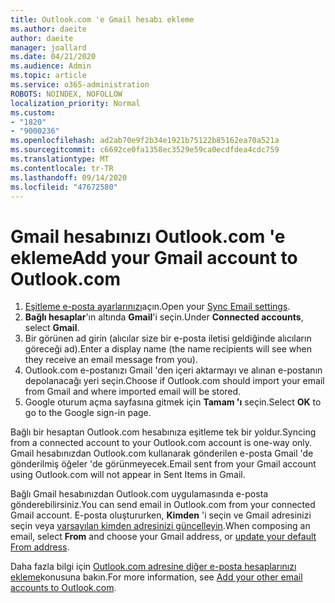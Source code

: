 ```yaml
---
title: Outlook.com 'e Gmail hesabı ekleme
ms.author: daeite
author: daeite
manager: joallard
ms.date: 04/21/2020
ms.audience: Admin
ms.topic: article
ms.service: o365-administration
ROBOTS: NOINDEX, NOFOLLOW
localization_priority: Normal
ms.custom:
- "1820"
- "9000236"
ms.openlocfilehash: ad2ab70e9f2b34e1921b75122b85162ea70a521a
ms.sourcegitcommit: c6692ce0fa1358ec3529e59ca0ecdfdea4cdc759
ms.translationtype: MT
ms.contentlocale: tr-TR
ms.lasthandoff: 09/14/2020
ms.locfileid: "47672580"
---
```

# <a name="add-your-gmail-account-to-outlookcom"></a><span data-ttu-id="bed5c-102">Gmail hesabınızı Outlook.com 'e ekleme</span><span class="sxs-lookup"><span data-stu-id="bed5c-102">Add your Gmail account to Outlook.com</span></span>

1. <span data-ttu-id="bed5c-103">[Eşitleme e-posta ayarlarınızı](https://go.microsoft.com/fwlink/?linkid=875264)açın.</span><span class="sxs-lookup"><span data-stu-id="bed5c-103">Open your [Sync Email settings](https://go.microsoft.com/fwlink/?linkid=875264).</span></span>
2. <span data-ttu-id="bed5c-104">**Bağlı hesaplar**'ın altında **Gmail**'i seçin.</span><span class="sxs-lookup"><span data-stu-id="bed5c-104">Under **Connected accounts**, select **Gmail**.</span></span>
3. <span data-ttu-id="bed5c-105">Bir görünen ad girin (alıcılar size bir e-posta iletisi geldiğinde alıcıların göreceği ad).</span><span class="sxs-lookup"><span data-stu-id="bed5c-105">Enter a display name (the name recipients will see when they receive an email message from you).</span></span>
4. <span data-ttu-id="bed5c-106">Outlook.com e-postanızı Gmail 'den içeri aktarmayı ve alınan e-postanın depolanacağı yeri seçin.</span><span class="sxs-lookup"><span data-stu-id="bed5c-106">Choose if Outlook.com should import your email from Gmail and where imported email will be stored.</span></span>
5. <span data-ttu-id="bed5c-107">Google oturum açma sayfasına gitmek için **Tamam 'ı** seçin.</span><span class="sxs-lookup"><span data-stu-id="bed5c-107">Select **OK** to go to the Google sign-in page.</span></span>

<span data-ttu-id="bed5c-108">Bağlı bir hesaptan Outlook.com hesabınıza eşitleme tek bir yoldur.</span><span class="sxs-lookup"><span data-stu-id="bed5c-108">Syncing from a connected account to your Outlook.com account is one-way only.</span></span> <span data-ttu-id="bed5c-109">Gmail hesabınızdan Outlook.com kullanarak gönderilen e-posta Gmail 'de gönderilmiş öğeler 'de görünmeyecek.</span><span class="sxs-lookup"><span data-stu-id="bed5c-109">Email sent from your Gmail account using Outlook.com will not appear in Sent Items in Gmail.</span></span>

<span data-ttu-id="bed5c-110">Bağlı Gmail hesabınızdan Outlook.com uygulamasında e-posta gönderebilirsiniz.</span><span class="sxs-lookup"><span data-stu-id="bed5c-110">You can send email in Outlook.com from your connected Gmail account.</span></span> <span data-ttu-id="bed5c-111">E-posta oluştururken, **Kimden** 'i seçin ve Gmail adresinizi seçin veya [varsayılan kimden adresinizi güncelleyin](https://go.microsoft.com/fwlink/?linkid=875264).</span><span class="sxs-lookup"><span data-stu-id="bed5c-111">When composing an email, select **From** and choose your Gmail address, or [update your default From address](https://go.microsoft.com/fwlink/?linkid=875264).</span></span>

<span data-ttu-id="bed5c-112">Daha fazla bilgi için [Outlook.com adresine diğer e-posta hesaplarınızı ekleme](https://support.office.com/article/c5224df4-5885-4e79-91ba-523aa743f0ba?wt.mc_id=Office_Outlook_com_Alchemy)konusuna bakın.</span><span class="sxs-lookup"><span data-stu-id="bed5c-112">For more information, see [Add your other email accounts to Outlook.com](https://support.office.com/article/c5224df4-5885-4e79-91ba-523aa743f0ba?wt.mc_id=Office_Outlook_com_Alchemy).</span></span>